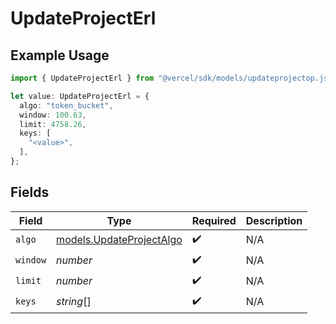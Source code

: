 # UpdateProjectErl

## Example Usage

```typescript
import { UpdateProjectErl } from "@vercel/sdk/models/updateprojectop.js";

let value: UpdateProjectErl = {
  algo: "token_bucket",
  window: 100.63,
  limit: 4758.26,
  keys: [
    "<value>",
  ],
};
```

## Fields

| Field                                                      | Type                                                       | Required                                                   | Description                                                |
| ---------------------------------------------------------- | ---------------------------------------------------------- | ---------------------------------------------------------- | ---------------------------------------------------------- |
| `algo`                                                     | [models.UpdateProjectAlgo](../models/updateprojectalgo.md) | :heavy_check_mark:                                         | N/A                                                        |
| `window`                                                   | *number*                                                   | :heavy_check_mark:                                         | N/A                                                        |
| `limit`                                                    | *number*                                                   | :heavy_check_mark:                                         | N/A                                                        |
| `keys`                                                     | *string*[]                                                 | :heavy_check_mark:                                         | N/A                                                        |